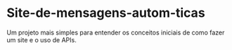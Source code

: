 # Site-de-mensagens-autom-ticas
Um projeto mais simples para entender os conceitos iniciais de como fazer um site e o uso de APIs.
